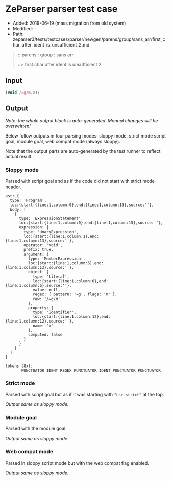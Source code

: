 # ZeParser parser test case

- Added: 2019-06-19 (mass migration from old system)
- Modified: -
- Path: zeparser3/tests/testcases/parser/newgen/parens/group/sans_arr/first_char_after_ident_is_unsufficient_2.md

> :: parens : group : sans arr
>
> ::> first char after ident is unsufficient 2

## Input

`````js
(void /=g/m.x);
`````

## Output

_Note: the whole output block is auto-generated. Manual changes will be overwritten!_

Below follow outputs in four parsing modes: sloppy mode, strict mode script goal, module goal, web compat mode (always sloppy).

Note that the output parts are auto-generated by the test runner to reflect actual result.

### Sloppy mode

Parsed with script goal and as if the code did not start with strict mode header.

`````
ast: {
  type: 'Program',
  loc:{start:{line:1,column:0},end:{line:1,column:15},source:''},
  body: [
    {
      type: 'ExpressionStatement',
      loc:{start:{line:1,column:0},end:{line:1,column:15},source:''},
      expression: {
        type: 'UnaryExpression',
        loc:{start:{line:1,column:1},end:{line:1,column:13},source:''},
        operator: 'void',
        prefix: true,
        argument: {
          type: 'MemberExpression',
          loc:{start:{line:1,column:6},end:{line:1,column:13},source:''},
          object: {
            type: 'Literal',
            loc:{start:{line:1,column:6},end:{line:1,column:6},source:''},
            value: null,
            regex: { pattern: '=g', flags: 'm' },
            raw: '/=g/m'
          },
          property: {
            type: 'Identifier',
            loc:{start:{line:1,column:12},end:{line:1,column:12},source:''},
            name: 'x'
          },
          computed: false
        }
      }
    }
  ]
}

tokens (8x):
       PUNCTUATOR IDENT REGEX PUNCTUATOR IDENT PUNCTUATOR PUNCTUATOR
`````

### Strict mode

Parsed with script goal but as if it was starting with `"use strict"` at the top.

_Output same as sloppy mode._

### Module goal

Parsed with the module goal.

_Output same as sloppy mode._

### Web compat mode

Parsed in sloppy script mode but with the web compat flag enabled.

_Output same as sloppy mode._
